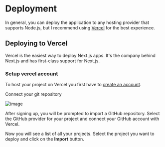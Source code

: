 # Deployment

In general, you can deploy the application to any hosting provider that supports Node.js, but I  recommend using <a href="https://vercel.com" target="_blank" rel="noreferrer">Vercel</a> for the best experience.

## Deploying to Vercel 

Vercel is the easiest way to deploy Next.js apps. It's the company behind Next.js and has first-class support for Next.js.

### Setup vercel account

To host your project on Vercel you first have to <a href="https://vercel.com/signup" target="_blank" rel="noreferrer">create an account</a>.

Connect your git repository

![image](https://github.com/astrowp/docs/assets/170225022/01e00e82-2dcc-4d90-89a9-f35c4d577368)

After signing up, you will be prompted to import a GitHub repository. Select the GitHub provider for your project and connect your GitHub account with Vercel.

Now you will see a list of all your projects. Select the project you want to deploy and click on the <strong>Import</strong> button.</p>
